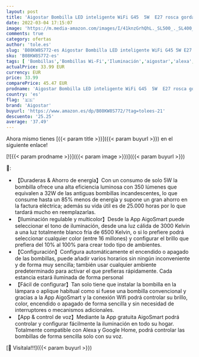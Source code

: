 ```yaml
---
layout: post
title: 'Aigostar Bombilla LED inteligente WiFi G45  5W  E27 rosca gorda  RGB+CCT. Regulable multicolor+luz cálida o blanca 3000 a 6500K  500lm. Compatible Alexa y Google Home[Clase energética A +] Pack 6 uds'
date: 2022-03-04 17:15:07
image: 'https://m.media-amazon.com/images/I/41knzGrhQhL._SL500_._SL400_.jpg'
comments: true
category: ofertas
author: 'tole.es'
slug: 'B08KW8S772-es Aigostar Bombilla LED inteligente WiFi G45 5W E27 rosca...'
sku: 'B08KW8S772-es'
tags: [ 'Bombillas','Bombillas Wi-Fi','Iluminación','aigostar','alexa','google','home', ]
actualPrice: 33.99 EUR
currency: EUR
price: 33.99
comparePrice: 45.47 EUR
prodname: 'Aigostar Bombilla LED inteligente WiFi G45  5W  E27 rosca gorda  RGB+CCT. Regulable multicolor+luz cálida o blanca 3000 a 6500K  500lm. Compatible Alexa y Google Home[Clase energética A +] Pack 6 uds'
country: 'es'
flag: '🇪🇸'
brand: 'Aigostar'
buyurl: 'https://www.amazon.es/dp/B08KW8S772/?tag=tolees-21'
descuento: '25.25'
average: '37.49'
---
```


Ahora mismo tienes [{{< param title >}}]({{< param buyurl >}}) en el siguiente enlace!

[![{{< param prodname >}}]({{< param image >}})]({{< param buyurl >}})

🔎:

- 【Duraderas & Ahorro de energía】Con un consumo de solo 5W la bombilla ofrece una alta eficiencia luminosa con 350 lúmenes que equivalen a 32W de las antiguas bombillas incandescentes, lo que consume hasta un 85% menos de energía y supone un gran ahorro en la factura eléctrica; además su vida útil es de 25.000 horas por lo que tardará mucho en reemplazarlas.
- 【Iluminación regulable y multicolor】Desde la App AigoSmart puede seleccionar el tono de iluminación, desde una luz cálida de 3000 Kelvin a una luz totalmente blanco fría de 6500 Kelvin, o si lo prefiere podrá seleccionar cualquier color (entre 16 millones) y configurar el brillo que prefiera del 10% al 100% para crear todo tipo de ambientes.
- 【Configuración】Configura automáticamente el encendido o apagado de las bombillas, puede añadir varios horarios sin ningún inconveniente y de forma muy sencilla; también usar cualquier ambiente predeterminado para activar el que prefieras rápidamente. Cada estancia estará iluminada de forma personal
- 【Fácil de configurar】Tan solo tiene que instalar la bombilla en la lámpara o aplique habitual como si fuese una bombilla convencional y gracias a la App AigoSmart y la conexión Wifi podrá controlar su brillo, color, encendido o apagado de forma sencilla y sin necesidad de interruptores o mecanismos adicionales.
- 【App & control de voz】Mediante la App gratuita AigoSmart podrá controlar y configurar fácilmente la iluminación en todo su hogar. Totalmente compatible con Alexa y Google Home, podrá controlar las bombillas de forma sencilla solo con su voz.

[🛒 Visítala!!!]({{< param buyurl >}})
